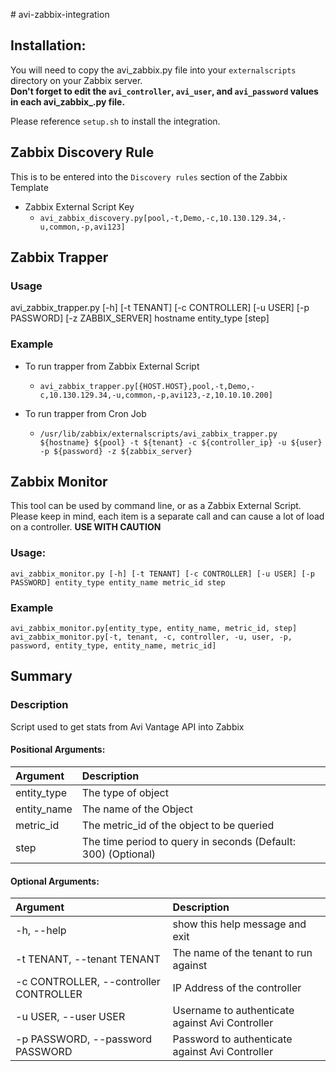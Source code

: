#   a v i - z a b b i x - i n t e g r a t i o n 
## Installation:

You will need to copy the avi_zabbix.py file into your `externalscripts` directory on your Zabbix server.  
**Don't forget to edit the `avi_controller`, `avi_user`, and `avi_password` values in each avi_zabbix_<integration>.py file.**

Please reference `setup.sh` to install the integration.

## Zabbix Discovery Rule
This is to be entered into the `Discovery rules` section of the Zabbix Template
- Zabbix External Script Key
  - `avi_zabbix_discovery.py[pool,-t,Demo,-c,10.130.129.34,-u,common,-p,avi123]`

## Zabbix Trapper

### Usage
avi_zabbix_trapper.py [-h] [-t TENANT] [-c CONTROLLER] [-u USER] [-p PASSWORD] [-z ZABBIX_SERVER] hostname entity_type [step]

### Example
- To run trapper from Zabbix External Script
  - `avi_zabbix_trapper.py[{HOST.HOST},pool,-t,Demo,-c,10.130.129.34,-u,common,-p,avi123,-z,10.10.10.200]`

- To run trapper from Cron Job
  - `/usr/lib/zabbix/externalscripts/avi_zabbix_trapper.py ${hostname} ${pool} -t ${tenant} -c ${controller_ip} -u ${user} -p ${password} -z ${zabbix_server}`

## Zabbix Monitor
This tool can be used by command line, or as a Zabbix External Script. Please keep in mind, each item is a separate call and can cause a lot of load on a controller. **USE WITH CAUTION**

###  Usage:
`avi_zabbix_monitor.py [-h] [-t TENANT] [-c CONTROLLER] [-u USER] [-p PASSWORD] entity_type entity_name metric_id step`

### Example
`avi_zabbix_monitor.py[entity_type, entity_name, metric_id, step]`
`avi_zabbix_monitor.py[-t, tenant, -c, controller, -u, user, -p, password, entity_type, entity_name, metric_id]`


## Summary
### Description
Script used to get stats from Avi Vantage API into Zabbix

#### Positional Arguments:
|  Argument    | Description                                                  |
|:------------ |:------------------------------------------------------------ |
|  entity_type | The type of object                                           |
|  entity_name | The name of the Object                                       |
|  metric_id   | The metric_id of the object to be queried                    |
|  step        | The time period to query in seconds (Default: 300) (Optional)|

#### Optional Arguments:
|  Argument                               | Description                                     |
|:--------------------------------------- |:----------------------------------------------- |
| -h, --help                              | show this help message and exit                 |
| -t TENANT, --tenant TENANT              | The name of the tenant to run against           |
| -c CONTROLLER, --controller CONTROLLER  | IP Address of the controller                    |
| -u USER, --user USER                    | Username to authenticate against Avi Controller |
| -p PASSWORD, --password PASSWORD        | Password to authenticate against Avi Controller |

